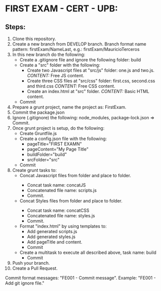# FIRST EXAM - CERT - UPB:

## Steps:
1. Clone this repository.
2. Create a new branch from DEVELOP branch.
   Branch format name pattern: firstExam/NameLast, e.g.: firstExam/MauricioTerceros
3. In this new branch do the following:
   - Create a .gitignore file and ignore the following folder: build
   - Create a "src" folder with the following:
     - Create two Javascript files at "src/js" folder: one.js and two.js. *CONTENT:* Free JS content.
     - Create three CSS files at "src/css" folder: first.css, second.css and third.css *CONTENT:* Free CSS content.
     - Create an index.html at "src" folder. *CONTENT:* Basic HTML content.
   - Commit
4. Prepare a grunt project, name the project as: FirstExam.
5. Commit the package.json
6. Ignore (.gitignore) the following: node_modules, package-lock.json => Commit.
7. Once grunt project is setup, do the following:
   - Create Gruntfile.js
   - Create a config.json file with the following: 
     - pageTitle="FIRST EXAMN"
     - pageContent="My Page Title"
     - buildFolder="build"
     - srcFolder="src"   
   - Commit
8. Create grunt tasks to:
   - Concat Javascript files from <srcFolder> folder and place to <buildFolder> folder.
     - Concat task name: concatJS
     - Concatenated file name: scripts.js
     - Commit.
   - Concat Styles files from <srcFolder> folder and place to <buildFolder> folder.
     - Concat task name: concatCSS
     - Concatenated file name: styles.js
     - Commit.
   - Format "index.html" by using templates to:
     - Add generated scripts.js
     - Add generated styles.js
     - Add pageTitle and content.
     - Commit
   - Create a multitask to execute all described above, task name: build
     - Commit
 9. Push your branch.
 10. Create a Pull Request.

Commit format messages: "FE001 - Commit message".
Example: "FE001 - Add git ignore file."